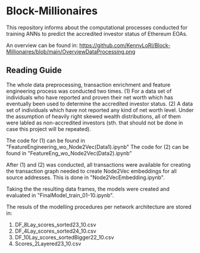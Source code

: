 # Block-Millionaires
This repository informs about the computational processes conducted for training ANNs to predict the accredited investor status of Ethereum EOAs.

An overview can be found in: https://github.com/KennyLoRI/Block-Millionaires/blob/main/OverviewDataProcessing.png

## Reading Guide
The whole data preprocessing, transaction enrichment and feature engineering process was conducted two times. 
(1) For a data set of individuals who have reported and proven their net worth which has eventually been used to determine the accredited investor status. 
(2) A data set of individuals which have not reported any kind of net worth level. Under the assumption of heavily right skewed wealth distributions, all of them were labled as non-accredited investors (sth. that should not be done in case this project will be repeated).

The code for (1) can be found in "FeatureEngineering_wo_Node2Vec(Data1).ipynb"
The code for (2) can be found in "FeatureEng_wo_Node2Vec(Data2).ipynb"

After (1) and (2) was conducted, all transactions were available for creating the transaction graph needed to create Node2Vec embeddings for all source addresses. This is done in "Node2VecEmbedding.ipynb". 

Taking the the resulting data frames, the models were created and evaluated in "FinalModel_train_01-10.ipynb". 

The resuls of the modelling procedures per network architecture are stored in: 
1. DF_8Lay_scores_sorted23_10.csv
2. DF_4Lay_scores_sorted24_10.csv
3. DF_10Lay_scores_sortedBigger22_10.csv
4. Scores_2Layered23_10.csv




